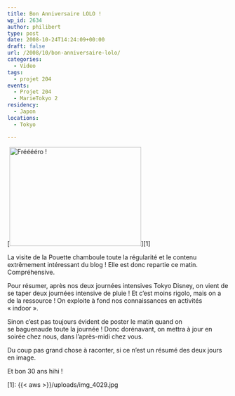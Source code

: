 ```yaml
---
title: Bon Anniversaire LOLO !
wp_id: 2634
author: philibert
type: post
date: 2008-10-24T14:24:09+00:00
draft: false
url: /2008/10/bon-anniversaire-lolo/
categories:
  - Video
tags:
  - projet 204
events:
  - Projet 204
  - MarieTokyo 2
residency:
  - Japon
locations:
  - Tokyo

---
```

[<img class="size-medium wp-image-458 alignright" title="img_4029" src="{{< aws >}}/uploads/img_4029-300x226.jpg" alt="Frééééro !" width="300" height="226" />][1]

La visite de la Pouette chamboule toute la régularité et le contenu extrêmement intéressant du blog ! Elle est donc repartie ce matin. Compréhensive.

Pour résumer, après nos deux journées intensives Tokyo Disney, on vient de se taper deux journées intensive de pluie ! Et c&rsquo;est moins rigolo, mais on a de la ressource ! On exploite à fond nos connaissances en activités « indoor ».

Sinon c&rsquo;est pas toujours évident de poster le matin quand on se baguenaude toute la journée ! Donc dorénavant, on mettra à jour en soirée chez nous, dans l&rsquo;après-midi chez vous.

Du coup pas grand chose à raconter, si ce n&rsquo;est un résumé des deux jours en image.



Et bon 30 ans hihi !

 [1]: {{< aws >}}/uploads/img_4029.jpg